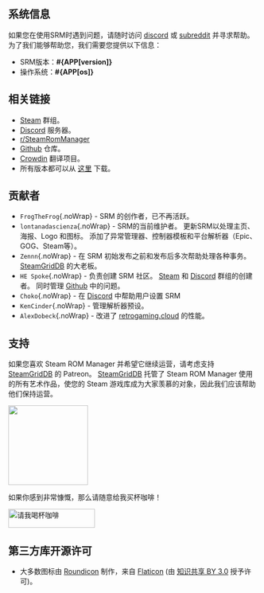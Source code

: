 ## 系统信息

如果您在使用SRM时遇到问题，请随时访问 [discord](https://discord.gg/bnSVJrz) 或 [subreddit](https://www.reddit.com/r/SteamRomManager/) 并寻求帮助。 为了我们能够帮助您，我们需要您提供以下信息：

* SRM版本：**#{APP[version]}**
* 操作系统：**#{APP[os]}**

## 相关链接

* [Steam](https://steamcommunity.com/groups/steamrommanager) 群组。
* [Discord](https://discord.gg/bnSVJrz) 服务器。
* [r/SteamRomManager](https://www.reddit.com/r/SteamRomManager/)
* [Github](https://github.com/SteamGridDB/steam-rom-manager) 仓库。
* [Crowdin](https://crowdin.com/project/steam-rom-manager) 翻译项目。
* 所有版本都可以从 [这里](https://github.com/SteamGridDB/steam-rom-manager/releases) 下载。

## 贡献者
* `FrogTheFrog`{.noWrap} - SRM 的创作者，已不再活跃。
* `lontanadascienza`{.noWrap} - SRM的当前维护者。 更新SRM以处理主页、海报、Logo 和图标。 添加了异常管理器、控制器模板和平台解析器（Epic、GOG、Steam等）。
* `Zennn`{.noWrap} - 在 SRM 初始发布之前和发布后多次帮助处理各种事务。 [SteamGridDB](https://www.steamgriddb.com/) 的大老板。
* `HE Spoke`{.noWrap} - 负责创建 SRM 社区。 [Steam](https://steamcommunity.com/groups/steamrommanager) 和 [Discord](https://discord.gg/bnSVJrz) 群组的创建者。 同时管理 [Github](https://github.com/SteamGridDB/steam-rom-manager) 中的问题。
* `Choko`{.noWrap} - 在 [Discord](https://discord.gg/bnSVJrz) 中帮助用户设置 SRM
* `KenCinder`{.noWrap} - 管理解析器预设。
* `AlexDobeck`{.noWrap} - 改进了 [retrogaming.cloud](https://retrogaming.cloud/) 的性能。

## 支持
如果您喜欢 Steam ROM Manager 并希望它继续运营，请考虑支持 [SteamGridDB](https://www.steamgriddb.com/) 的 Patreon。 [SteamGridDB](https://www.steamgriddb.com/) 托管了 Steam ROM Manager 使用的所有艺术作品，使您的 Steam 游戏库成为大家羡慕的对象，因此我们应该帮助他们保持运营。

<a href="https://www.patreon.com/steamgriddb">
    <img src="https://c5.patreon.com/external/logo/become_a_patron_button@2x.png" width="160">
</a>

如果你感到非常慷慨，那么请随意给我买杯咖啡！

<a href="https://www.buymeacoffee.com/cbartondock" target="_blank">
  <img src="https://cdn.buymeacoffee.com/buttons/default-orange.png" alt="请我喝杯咖啡" height="38" width="174">
</a>

## 第三方库开源许可

* 大多数图标由 [Roundicon](https://www.flaticon.com/authors/roundicons) 制作，来自 [Flaticon](https://www.flaticon.com) (由 [知识共享 BY 3.0](https://creativecommons.org/licenses/by/3.0/) 授予许可)。

